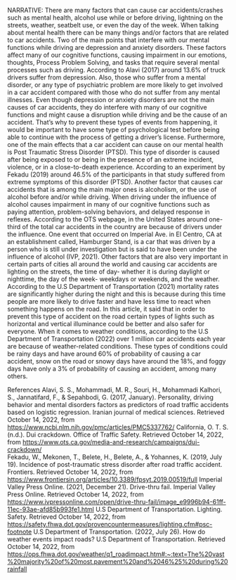NARRATIVE:
There are many factors that can cause car accidents/crashes such as mental health, alcohol use while or before driving, lightning on the streets, weather, seatbelt use, or even the day of the week. When talking about mental health there can be many things and/or factors that are related to car accidents. Two of the main points that interfere with our mental functions while driving are depression and anxiety disorders. These factors affect many of our cognitive functions, causing impairment in our emotions, thoughts, Process Problem Solving, and tasks that require several mental processes such as driving. According to Alavi (2017) around 13.6% of truck drivers suffer from depression. Also, those who suffer from a mental disorder, or any type of psychiatric problem are more likely to get involved in a car accident compared with those who do not suffer from any mental illnesses. Even though depression or anxiety disorders are not the main causes of car accidents, they do interfere with many of our cognitive functions and might cause a disruption while driving and be the cause of an accident. That’s why to prevent these types of events from happening, it would be important to have some type of psychological test before being able to continue with the process of getting a driver’s license. Furthermore, one of the main effects that a car accident can cause on our mental health is Post Traumatic Stress Disorder (PTSD). This type of disorder is caused after being exposed to or being in the presence of an extreme incident, violence, or in a close-to-death experience. According to an experiment by Fekadu (2019) around 46.5% of the participants in that study suffered from extreme symptoms of this disorder (PTSD). Another factor that causes car accidents that is among the main major ones is alcoholism, or the use of alcohol before and/or while driving. When driving under the influence of alcohol causes impairment in many of our cognitive functions such as paying attention, problem-solving behaviors, and delayed response in reflexes. According to the OTS webpage, in the United States around one-third of the total car accidents in the country are because of drivers under the influence. One event that occurred on Imperial Ave. in El Centro, CA at an establishment called, Hamburger Stand, is a car that was driven by a person who is still under investigation but is said to have been under the influence of alcohol (IVP, 2021). 
Other factors that are also very important in certain parts of cities all around the world and causing car accidents are lighting on the streets, the time of day- whether it is during daylight or nighttime, the day of the week- weekdays or weekends, and the weather. According to the U.S Department of Transportation (2021) mortality rates are significantly higher during the night and this is because during this time people are more likely to drive faster and have less time to react when something happens on the road. In this article, it said that in order to prevent this type of accident on the road certain types of lights such as horizontal and vertical illuminance could be better and also safer for everyone. When it comes to weather conditions, according to the U.S Department of Transportation (2022) over 1 million car accidents each year are because of weather-related conditions. These types of conditions could be rainy days and have around 60% of probability of causing a car accident, snow on the road or snowy days have around the 18%, and foggy days have only a 3% of probability of causing an accident, among many others. 



References
Alavi, S. S., Mohammadi, M. R., Souri, H., Mohammadi Kalhori, S., Jannatifard, F., & Sepahbodi, G. (2017, January). Personality, driving behavior and mental disorders factors as predictors of road traffic accidents based on logistic regression. Iranian journal of medical sciences. Retrieved October 14, 2022, from https://www.ncbi.nlm.nih.gov/pmc/articles/PMC5337762/ 
California, O. T. S. (n.d.). Dui crackdown. Office of Traffic Safety. Retrieved October 14, 2022, from https://www.ots.ca.gov/media-and-research/campaigns/dui-crackdown/  
Fekadu, W., Mekonen, T., Belete, H., Belete, A., & Yohannes, K. (2019, July 19). Incidence of post-traumatic stress disorder after road traffic accident. Frontiers. Retrieved October 14, 2022, from https://www.frontiersin.org/articles/10.3389/fpsyt.2019.00519/full 
Imperial Valley Press Online. (2021, December 21). Drive-thru fail. Imperial Valley Press Online. Retrieved October 14, 2022, from https://www.ivpressonline.com/open/drive-thru-fail/image_e9996b94-61ff-11ec-93ae-afd85b993fe1.html 
U.S Department of Transportation. Lighting. Safety. Retrieved October 14, 2022, from https://safety.fhwa.dot.gov/provencountermeasures/lighting.cfm#psc-footnote 
U.S Department of Transportation. (2022, July 26). How do weather events impact roads? U.S Department of Transportation. Retrieved October 14, 2022, from https://ops.fhwa.dot.gov/weather/q1_roadimpact.htm#:~:text=The%20vast%20majority%20of%20most,pavement%20and%2046%25%20during%20rainfall 

